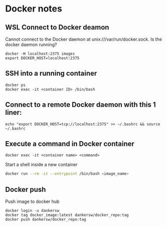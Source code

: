 # Docker notes

## WSL Connect to Docker deamon
Cannot connect to the Docker daemon at unix:///var/run/docker.sock. Is the docker daemon running?
```
docker -H localhost:2375 images
export DOCKER_HOST=localhost:2375
```

## SSH into a running container
```
docker ps
docker exec -it <container ID> /bin/bash
```

## Connect to a remote Docker daemon with this 1 liner:
```
echo "export DOCKER_HOST=tcp://localhost:2375" >> ~/.bashrc && source ~/.bashrc
```

## Execute a command in Docker container
```
docker exec -it <container name> <command>
```

Start a shell inside a new container
```sh
docker run --rm -it --entrypoint /bin/bash <image_name>
```

## Docker push
Push image to docker hub
```
docker login -u dankersw
docker tag docker_image:latest dankersw/docker_repo:tag
docker push dankersw/docker_repo:tag
```

